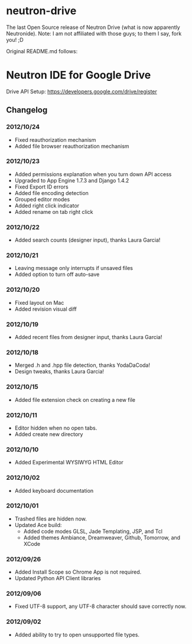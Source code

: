 neutron-drive
=============

The last Open Source release of Neutron Drive (what is now apparently Neutronide). Note: I am not affiliated with those guys; to them I say, fork you! ;D

Original README.md follows:

Neutron IDE for Google Drive
=============================

Drive API Setup:
https://developers.google.com/drive/register


## Changelog

### 2012/10/24
  * Fixed reauthorization mechanism
  * Added file browser reauthorization mechanism

### 2012/10/23
  * Added permissions explanation when you turn down API access
  * Upgraded to App Engine 1.7.3 and Django 1.4.2
  * Fixed Export ID errors
  * Added file encoding detection
  * Grouped editor modes
  * Added right click indicator
  * Added rename on tab right click

### 2012/10/22
  * Added search counts (designer input), thanks Laura Garcia!

### 2012/10/21
  * Leaving message only interrupts if unsaved files
  * Added option to turn off auto-save

### 2012/10/20
  * Fixed layout on Mac
  * Added revision visual diff

### 2012/10/19
  * Added recent files from designer input, thanks Laura Garcia!

### 2012/10/18
  * Merged .h and .hpp file detection, thanks YodaDaCoda!
  * Design tweaks, thanks Laura Garcia!

### 2012/10/15
  * Added file extension check on creating a new file

### 2012/10/11
  * Editor hidden when no open tabs.
  * Added create new directory

### 2012/10/10
  * Added Experimental WYSIWYG HTML Editor

### 2012/10/02
  * Added keyboard documentation

### 2012/10/01
  * Trashed files are hidden now.
  * Updated Ace build:
      * Added code modes GLSL, Jade Templating, JSP, and Tcl
      * Added themes Ambiance, Dreamweaver, Github, Tomorrow, and XCode

### 2012/09/26
  * Added Install Scope so Chrome App is not required.
  * Updated Python API Client libraries

### 2012/09/06
  * Fixed UTF-8 support, any UTF-8 character should save correctly now.

### 2012/09/02
  * Added ability to try to open unsupported file types.
